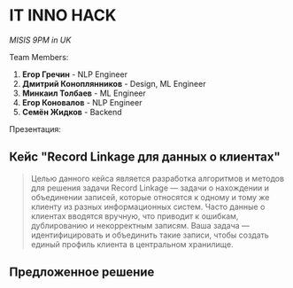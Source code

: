 # IT INNO HACK

*MISIS 9PM in UK*

Team Members:
1) **Егор Гречин** - NLP Engineer
2) **Дмитрий Коноплянников** - Design, ML Engineer
3) **Минкаил Толбаев** - ML Engineer
4) **Егор Коновалов** - NLP Engineer
5) **Семён Жидков** - Backend

Презентация: 

## Кейс "Record Linkage для данных о клиентах"

> Целью данного кейса является разработка алгоритмов и методов для решения задачи Record Linkage — задачи о нахождении и объединении записей, которые относятся к одному и тому же клиенту из разных информационных систем. Часто данные о клиентах вводятся вручную, что приводит к ошибкам, дублированию и некорректным записям. Ваша задача — идентифицировать и объединить такие записи, чтобы создать единый профиль клиента в центральном хранилище.

## Предложенное решение
